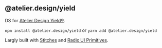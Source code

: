 ## @atelier.design/yield

DS for [Atelier Design Yield®](https://developer.ady.world).

`npm install @atelier.design/yield` or `yarn add @atelier.design/yield`

Largly built with [Stitches](https://stitches.dev)
and [Radix UI Primitives](https://radix-ui.com).
